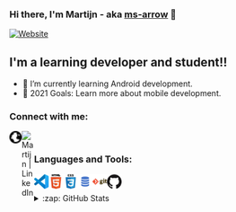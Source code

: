 ### Hi there, I'm Martijn - aka [ms-arrow][website] 👋

[![Website](https://img.shields.io/website?down_color=red&down_message=DOWN&label=martoen.nl&style=for-the-badge&up_color=green&up_message=UP&url=https%3A%2F%2Fmartoen.nl)](https://martoen.nl)

## I'm a learning developer and student!!

- 🌱 I’m currently learning Android development.
- 🥅 2021 Goals: Learn more about mobile development.

### Connect with me:

[<img align="left" alt="Martoen.nl" width="22px" src="https://raw.githubusercontent.com/iconic/open-iconic/master/svg/globe.svg" />][website]
[<img align="left" alt="Martijn | LinkedIn" width="22px" src="https://cdn.jsdelivr.net/npm/simple-icons@v3/icons/linkedin.svg" />][linkedin]

<br />

### Languages and Tools:

<img align="left" alt="Visual Studio Code" width="26px" src="https://raw.githubusercontent.com/github/explore/80688e429a7d4ef2fca1e82350fe8e3517d3494d/topics/visual-studio-code/visual-studio-code.png" />
<img align="left" alt="HTML5" width="26px" src="https://raw.githubusercontent.com/github/explore/80688e429a7d4ef2fca1e82350fe8e3517d3494d/topics/html/html.png" />
<img align="left" alt="CSS3" width="26px" src="https://raw.githubusercontent.com/github/explore/80688e429a7d4ef2fca1e82350fe8e3517d3494d/topics/css/css.png" />
<img align="left" alt="SQL" width="26px" src="https://raw.githubusercontent.com/github/explore/80688e429a7d4ef2fca1e82350fe8e3517d3494d/topics/sql/sql.png" />
<img align="left" alt="Git" width="26px" src="https://raw.githubusercontent.com/github/explore/80688e429a7d4ef2fca1e82350fe8e3517d3494d/topics/git/git.png" />
<img align="left" alt="GitHub" width="26px" src="https://raw.githubusercontent.com/github/explore/78df643247d429f6cc873026c0622819ad797942/topics/github/github.png" />

<br />
<br />

<details>
  <summary>:zap: GitHub Stats</summary>

  <img align="left" alt="Martoen's GitHub Stats" src="https://github-readme-stats.vercel.app/api?username=Martoen&show_icons=true&hide_border=true" />

</details>

[website]: https://martoen.nl
[linkedin]: https://www.linkedin.com/in/martijn-schermers
